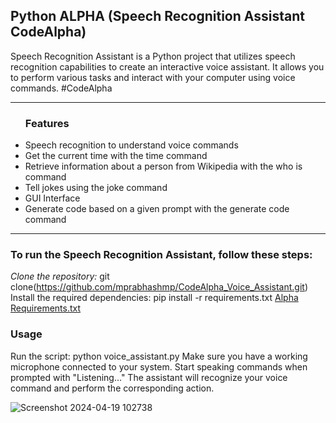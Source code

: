 <h2>Python ALPHA (Speech Recognition Assistant CodeAlpha)</h2>
Speech Recognition Assistant is a Python project that utilizes speech recognition capabilities to create an interactive voice assistant. 
It allows you to perform various tasks and interact with your computer using voice commands.
#CodeAlpha
<br>
<hr>
<ul><b><h3>Features</h3></b>
<li>Speech recognition to understand voice commands</li>
<li>Get the current time with the time command</li>
<li>Retrieve information about a person from Wikipedia with the who is command</li>
<li>Tell jokes using the joke command</li>
<li>GUI Interface</li>
<li>Generate code based on a given prompt with the generate code command</li>
</ul>

<hr>

<h3><b>To run the Speech Recognition Assistant, follow these steps:</b></h3>

<i>Clone the repository:</i>
git clone(https://github.com/mprabhashmp/CodeAlpha_Voice_Assistant.git)
Install the required dependencies: pip install -r requirements.txt
[Alpha Requirements.txt](https://github.com/mprabhashmp/CodeAlpha_Voice_Assistant/files/15033486/Alpha.Requirements.txt)

<h3><b>Usage</b></h3>
Run the script: python voice_assistant.py 
Make sure you have a working microphone connected to your system.
Start speaking commands when prompted with "Listening..."
The assistant will recognize your voice command and perform the corresponding action.


![Screenshot 2024-04-19 102738](https://github.com/mprabhashmp/CodeAlpha_Voice_Assistant/assets/120329245/8426aaaa-48ec-4465-9dfd-959c828b6908)


